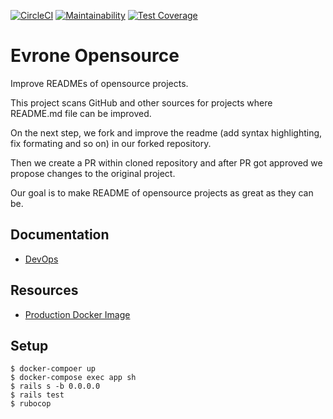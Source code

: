 [![CircleCI](https://circleci.com/gh/evrone/evrone_opensource.svg?style=svg)](https://app.circleci.com/pipelines/github/evrone/evrone_opensource)
[![Maintainability](https://api.codeclimate.com/v1/badges/3c2ddedd6fa03ab8eea3/maintainability)](https://codeclimate.com/github/evrone/evrone_opensource/maintainability)
[![Test Coverage](https://api.codeclimate.com/v1/badges/3c2ddedd6fa03ab8eea3/test_coverage)](https://codeclimate.com/github/evrone/evrone_opensource/test_coverage)


# Evrone Opensource

Improve READMEs of opensource projects.

This project scans GitHub and other sources for projects where
README.md file can be improved.

On the next step, we fork and improve the readme (add syntax highlighting,
fix formating and so on) in our forked repository.

Then we create a PR within cloned repository and after PR got approved
we propose changes to the original project.

Our goal is to make README of opensource projects as great as they can
be.

## Documentation

- [DevOps](docs/dev_ops.md)

## Resources

- [Production Docker Image](https://hub.docker.com/repository/docker/evrone/evrone_opensource)

## Setup

```
$ docker-compoer up
$ docker-compose exec app sh
$ rails s -b 0.0.0.0
$ rails test
$ rubocop
```
